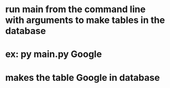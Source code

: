 # run main from the command line with arguments to make tables in the database
# ex: py main.py Google
# makes the table Google in database
